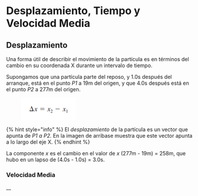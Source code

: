 # Desplazamiento, Tiempo y Velocidad Media

## Desplazamiento

Una forma útil de describir el movimiento de la partícula es en términos del cambio en su coordenada X durante un intervalo de tiempo.

Supongamos que una partícula parte del reposo, y 1.0s después del arranque, está en el punto _P1_ a 19m del origen, y que 4.0s después está en el punto _P2_ a 277m del origen.

<figure><img src="../.gitbook/assets/image (4).png" alt=""><figcaption></figcaption></figure>

{% hint style="info" %}
El _desplazamiento_ de la partícula es un vector que apunta de _P1 a P2._ En la imagen de arribase muestra que este vector apunta a lo largo del eje X.
{% endhint %}

&#x20;La componente _x_ es el cambio en el valor de _x_ (277m - 19m) = 258m, que hubo en un lapso de (4.0s - 1.0s) = 3.0s.

### Velocidad Media



__
